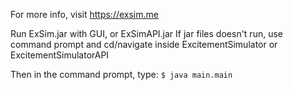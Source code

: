 For more info, visit https://exsim.me

Run ExSim.jar with GUI, or ExSimAPI.jar
If jar files doesn't run, use command prompt and cd/navigate inside
ExcitementSimulator
or
ExcitementSimulatorAPI

Then in the command prompt, type:
```$ java main.main```
